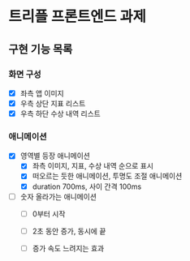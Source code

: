 # 트리플 프론트엔드 과제

## 구현 기능 목록

### 화면 구성

- [x] 좌측 앱 이미지
- [x] 우측 상단 지표 리스트
- [x] 우측 하단 수상 내역 리스트

### 애니메이션

- [x] 영역별 등장 애니메이션
  - [x] 좌측 이미지, 지표, 수상 내역 순으로 표시
  - [x] 떠오르는 듯한 애니메이션, 투명도 조절 애니메이션
  - [x] duration 700ms, 사이 간격 100ms
- [ ] 숫자 올라가는 애니메이션
  - [ ] 0부터 시작
  - [ ] 2초 동안 증가, 동시에 끝
  - [ ] 증가 속도 느려지는 효과

